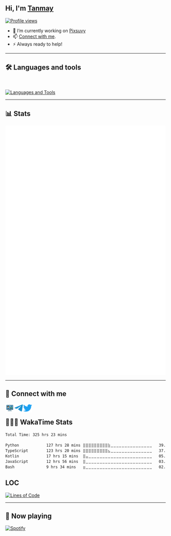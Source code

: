 ## Hi, I'm [Tanmay](https://tanmay666.me) 
[![Profile views](https://komarev.com/ghpvc/?username=tanmaysingh3856&label=Profile%20views&style=for-the-badge)](https://github.com/tanmaysingh3856)
- 💫 I’m currently working on [Pixsuvy](https://github.com/pixsuvy)
- 📫 [Connect with me](#-connect-with-me).
- ⚡ Always ready to help!
---

## 🛠️ Languages and tools
</br>

[![Languages and Tools](https://skillicons.dev/icons?i=androidstudio,bash,vscode,docker,git,github,linux,heroku,mongodb,html,py,c,fastapi&perline=10)](https://tanmay666.me)

---
## 📊 Stats

[![Metrics](./github-metrics.svg)](https://tanmay666.me)

---
## 🔗 Connect with me

<!-- png icons from https://iconscout.com/ -->
<a href="https://tanmay666.me" class="padded"><img align="left" alt="https://tanmay666.me" width="28px" src="./res/website.png" /></a> 
<a href="https://telegram.dog/slrded" class="padded"><img align="left" alt="slr" width="28px" src="./res/telegram.png" /></a> 
<a href="https://twitter.com/tanmaysingh3856" class="padded"><img align="left" alt="Tanmay" width="28px" src="./res/twitter.png" /></a> 
</br>

## 👨🏻‍💻 WakaTime Stats

<!--START_SECTION:waka-->

```txt
Total Time: 325 hrs 23 mins

Python            127 hrs 28 mins ⣿⣿⣿⣿⣿⣿⣿⣿⣿⣷⣀⣀⣀⣀⣀⣀⣀⣀⣀⣀⣀⣀⣀⣀⣀   39.17 %
TypeScript        123 hrs 20 mins ⣿⣿⣿⣿⣿⣿⣿⣿⣿⣦⣀⣀⣀⣀⣀⣀⣀⣀⣀⣀⣀⣀⣀⣀⣀   37.91 %
Kotlin            17 hrs 15 mins  ⣿⣤⣀⣀⣀⣀⣀⣀⣀⣀⣀⣀⣀⣀⣀⣀⣀⣀⣀⣀⣀⣀⣀⣀⣀   05.30 %
JavaScript        12 hrs 56 mins  ⣿⣀⣀⣀⣀⣀⣀⣀⣀⣀⣀⣀⣀⣀⣀⣀⣀⣀⣀⣀⣀⣀⣀⣀⣀   03.98 %
Bash              9 hrs 34 mins   ⣶⣀⣀⣀⣀⣀⣀⣀⣀⣀⣀⣀⣀⣀⣀⣀⣀⣀⣀⣀⣀⣀⣀⣀⣀   02.94 %
```

<!--END_SECTION:waka-->


## LOC
[![Lines of Code](https://api.githubtrends.io/user/svg/tanmaysingh3856/langs?time_range=one_year&include_private=True&loc_metric=changed&theme=dark)](https://tanmay666.me)

---

## 🎵 Now playing

[![Spotify](https://spotify-readme-new-lyart.vercel.app/api?theme=dark&rainbow=true&scan=true)](https://open.spotify.com/user/on84l0syf9y9m2m84unz4h8uq)
